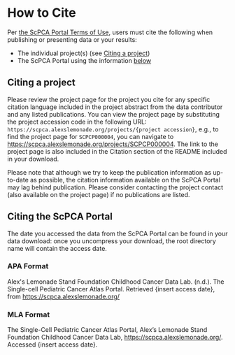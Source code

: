 # How to Cite

Per [the ScPCA Portal Terms of Use](https://scpca.alexslemonade.org/terms-of-use), users must cite the following when publishing or presenting data or your results:

- The individual project(s) (see [Citing a project](#citing-a-project))
- The ScPCA Portal using the information [below](#citing-the-scpca-portal)

## Citing a project

Please review the project page for the project you cite for any specific citation language included in the project abstract from the data contributor and any listed publications.
You can view the project page by substituting the project accession code in the following URL: `https://scpca.alexslemonade.org/projects/{project accession}`, e.g., to find the project page for `SCPCP000004`, you can navigate to <https://scpca.alexslemonade.org/projects/SCPCP000004>.
The link to the project page is also included in the Citation section of the README included in your download.

Please note that although we try to keep the publication information as up-to-date as possible, the citation information available on the ScPCA Portal may lag behind publication. 
Please consider contacting the project contact (also available on the project page) if no publications are listed.

## Citing the ScPCA Portal

The date you accessed the data from the ScPCA Portal can be found in your data download: once you uncompress your download, the root directory name will contain the access date.

### APA Format

Alex's Lemonade Stand Foundation Childhood Cancer Data Lab. (n.d.). The Single-cell Pediatric Cancer Atlas Portal. Retrieved {insert access date}, from https://scpca.alexslemonade.org/

### MLA Format

The Single-Cell Pediatric Cancer Atlas Portal, Alex’s Lemonade Stand Foundation Childhood Cancer Data Lab, https://scpca.alexslemonade.org/. Accessed {insert access date}.
